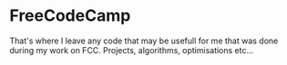 # FreeCodeCamp

That's where I leave any code that may be usefull for me that was done during my work on FCC. Projects, algorithms, optimisations etc... 
